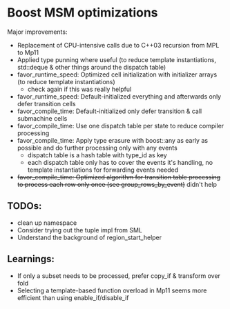# Boost MSM optimizations

Major improvements:

- Replacement of CPU-intensive calls due to C++03 recursion from MPL to Mp11
- Applied type punning where useful (to reduce template instantiations, std::deque & other things around the dispatch table)
- favor_runtime_speed: Optimized cell initialization with initializer arrays (to reduce template instantiations)
  - check again if this was really helpful
- favor_runtime_speed: Default-initialized everything and afterwards only defer transition cells
- favor_compile_time: Default-initialized only defer transition & call submachine cells
- favor_compile_time: Use one dispatch table per state to reduce compiler processing
- favor_compile_time: Apply type erasure with boost::any as early as possible and do further processing only with any events
  - dispatch table is a hash table with type_id as key
  - each dispatch table only has to cover the events it's handling, no template instantiations for forwarding events needed
- ~~favor_compile_time: Optimized algorithm for transition table processing to process each row only once (see group_rows_by_event)~~ didn't help
 

## TODOs:

- clean up namespace
- Consider trying out the tuple impl from SML
- Understand the background of region_start_helper

## Learnings:

- If only a subset needs to be processed, prefer copy_if & transform over fold
- Selecting a template-based function overload in Mp11 seems more efficient than using enable_if/disable_if
